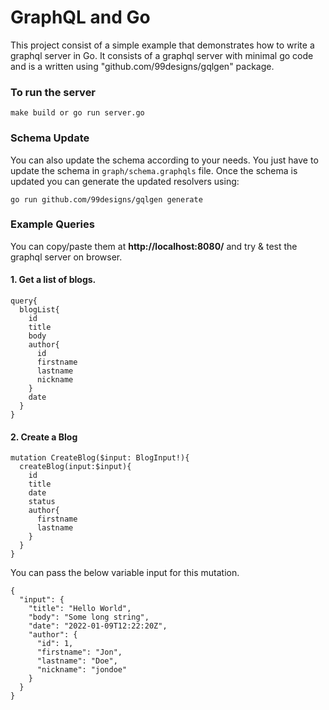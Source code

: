 # GraphQL and Go

This project consist of a simple example that demonstrates how to write a graphql server in Go. It consists of a graphql server with minimal go code and is a written using "github.com/99designs/gqlgen" package.

### To run the server

```
make build or go run server.go
```

### Schema Update
You can also update the schema according to your needs. You just have to update the schema in `graph/schema.graphqls` file.
Once the schema is updated you can generate the updated resolvers using:

```
go run github.com/99designs/gqlgen generate
```


### Example Queries
You can copy/paste them at __http://localhost:8080/__ and try & test the graphql server on browser.

#### 1. Get a list of blogs.

```
query{
  blogList{
    id
    title
    body
    author{
      id
      firstname
      lastname
      nickname
    }
    date
  }
}
```

#### 2. Create a Blog

```
mutation CreateBlog($input: BlogInput!){
  createBlog(input:$input){
    id
    title
    date
    status
    author{
      firstname
      lastname
    }
  }
}
```
You can pass the below variable input for this mutation.

```
{
  "input": {
    "title": "Hello World",
    "body": "Some long string",
    "date": "2022-01-09T12:22:20Z",
    "author": {
      "id": 1,
      "firstname": "Jon",
      "lastname": "Doe",
      "nickname": "jondoe"
    }
  }
}
```